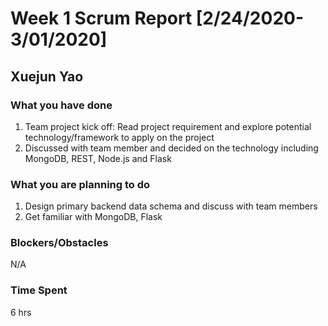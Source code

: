 # Week 1 Scrum Report [2/24/2020-3/01/2020]

## Xuejun Yao

### What you have done
1. Team project kick off: Read project requirement and explore potential technology/framework to apply on the project
2. Discussed with team member and decided on the technology including MongoDB, REST, Node.js and Flask 
### What you are planning to do
1. Design  primary backend data schema and discuss with team members
2. Get familiar with MongoDB, Flask
### Blockers/Obstacles
N/A

### Time Spent
6 hrs